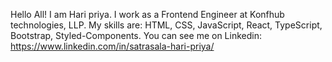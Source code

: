 Hello All! I am Hari priya.
 I work as a Frontend Engineer at Konfhub technologies, LLP.
 My skills are: HTML, CSS, JavaScript, React, TypeScript, Bootstrap, Styled-Components.
 You can see me on Linkedin: https://www.linkedin.com/in/satrasala-hari-priya/
